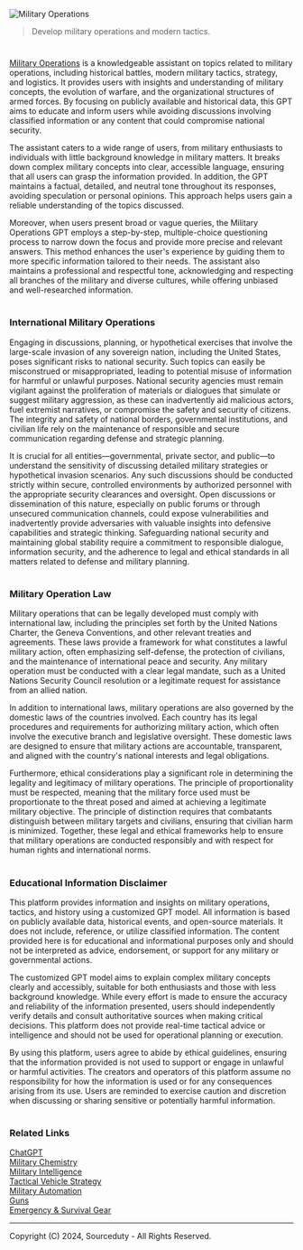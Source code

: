 ![Military Operations](https://github.com/user-attachments/assets/807d01f4-259a-4e7b-9bf9-48d079897912)

> Develop military operations and modern tactics. 

#

[Military Operations](https://chatgpt.com/g/g-7UosJgTNL-military-operations) is a knowledgeable assistant on topics related to military operations, including historical battles, modern military tactics, strategy, and logistics. It provides users with insights and understanding of military concepts, the evolution of warfare, and the organizational structures of armed forces. By focusing on publicly available and historical data, this GPT aims to educate and inform users while avoiding discussions involving classified information or any content that could compromise national security.

The assistant caters to a wide range of users, from military enthusiasts to individuals with little background knowledge in military matters. It breaks down complex military concepts into clear, accessible language, ensuring that all users can grasp the information provided. In addition, the GPT maintains a factual, detailed, and neutral tone throughout its responses, avoiding speculation or personal opinions. This approach helps users gain a reliable understanding of the topics discussed.

Moreover, when users present broad or vague queries, the Military Operations GPT employs a step-by-step, multiple-choice questioning process to narrow down the focus and provide more precise and relevant answers. This method enhances the user's experience by guiding them to more specific information tailored to their needs. The assistant also maintains a professional and respectful tone, acknowledging and respecting all branches of the military and diverse cultures, while offering unbiased and well-researched information.

#
### International Military Operations

Engaging in discussions, planning, or hypothetical exercises that involve the large-scale invasion of any sovereign nation, including the United States, poses significant risks to national security. Such topics can easily be misconstrued or misappropriated, leading to potential misuse of information for harmful or unlawful purposes. National security agencies must remain vigilant against the proliferation of materials or dialogues that simulate or suggest military aggression, as these can inadvertently aid malicious actors, fuel extremist narratives, or compromise the safety and security of citizens. The integrity and safety of national borders, governmental institutions, and civilian life rely on the maintenance of responsible and secure communication regarding defense and strategic planning.

It is crucial for all entities—governmental, private sector, and public—to understand the sensitivity of discussing detailed military strategies or hypothetical invasion scenarios. Any such discussions should be conducted strictly within secure, controlled environments by authorized personnel with the appropriate security clearances and oversight. Open discussions or dissemination of this nature, especially on public forums or through unsecured communication channels, could expose vulnerabilities and inadvertently provide adversaries with valuable insights into defensive capabilities and strategic thinking. Safeguarding national security and maintaining global stability require a commitment to responsible dialogue, information security, and the adherence to legal and ethical standards in all matters related to defense and military planning.

#
### Military Operation Law

Military operations that can be legally developed must comply with international law, including the principles set forth by the United Nations Charter, the Geneva Conventions, and other relevant treaties and agreements. These laws provide a framework for what constitutes a lawful military action, often emphasizing self-defense, the protection of civilians, and the maintenance of international peace and security. Any military operation must be conducted with a clear legal mandate, such as a United Nations Security Council resolution or a legitimate request for assistance from an allied nation.

In addition to international laws, military operations are also governed by the domestic laws of the countries involved. Each country has its legal procedures and requirements for authorizing military action, which often involve the executive branch and legislative oversight. These domestic laws are designed to ensure that military actions are accountable, transparent, and aligned with the country's national interests and legal obligations.

Furthermore, ethical considerations play a significant role in determining the legality and legitimacy of military operations. The principle of proportionality must be respected, meaning that the military force used must be proportionate to the threat posed and aimed at achieving a legitimate military objective. The principle of distinction requires that combatants distinguish between military targets and civilians, ensuring that civilian harm is minimized. Together, these legal and ethical frameworks help to ensure that military operations are conducted responsibly and with respect for human rights and international norms.

#
### Educational Information Disclaimer

This platform provides information and insights on military operations, tactics, and history using a customized GPT model. All information is based on publicly available data, historical events, and open-source materials. It does not include, reference, or utilize classified information. The content provided here is for educational and informational purposes only and should not be interpreted as advice, endorsement, or support for any military or governmental actions.

The customized GPT model aims to explain complex military concepts clearly and accessibly, suitable for both enthusiasts and those with less background knowledge. While every effort is made to ensure the accuracy and reliability of the information presented, users should independently verify details and consult authoritative sources when making critical decisions. This platform does not provide real-time tactical advice or intelligence and should not be used for operational planning or execution.

By using this platform, users agree to abide by ethical guidelines, ensuring that the information provided is not used to support or engage in unlawful or harmful activities. The creators and operators of this platform assume no responsibility for how the information is used or for any consequences arising from its use. Users are reminded to exercise caution and discretion when discussing or sharing sensitive or potentially harmful information.

#
### Related Links

[ChatGPT](https://github.com/sourceduty/ChatGPT)
<br>
[Military Chemistry](https://github.com/sourceduty/Military_Chemistry)
<br>
[Military Intelligence](https://github.com/sourceduty/Military_Intelligence)
<br>
[Tactical Vehicle Strategy](https://github.com/sourceduty/Tactical_Vehicle_Strategy)
<br>
[Military Automation](https://github.com/sourceduty/Military_Automation)
<br>
[Guns](https://github.com/sourceduty/Guns)
<br>
[Emergency & Survival Gear](https://github.com/sourceduty/Emergency_Survival_Gear)

***
Copyright (C) 2024, Sourceduty - All Rights Reserved.
